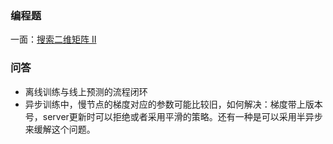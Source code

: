 
### 编程题

一面：[搜索二维矩阵 II](https://leetcode-cn.com/problems/search-a-2d-matrix-ii/)


### 问答

 - 离线训练与线上预测的流程闭环
 - 异步训练中，慢节点的梯度对应的参数可能比较旧，如何解决：梯度带上版本号，server更新时可以拒绝或者采用平滑的策略。还有一种是可以采用半异步来缓解这个问题。
